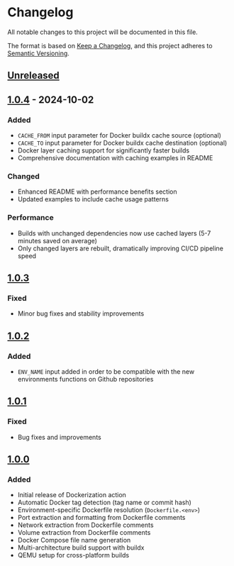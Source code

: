 # Changelog

All notable changes to this project will be documented in this file.

The format is based on [Keep a Changelog](https://keepachangelog.com/en/1.1.0/),
and this project adheres to [Semantic Versioning](https://semver.org/spec/v2.0.0.html).

## [Unreleased]

## [1.0.4] - 2024-10-02

### Added
- `CACHE_FROM` input parameter for Docker buildx cache source (optional)
- `CACHE_TO` input parameter for Docker buildx cache destination (optional)
- Docker layer caching support for significantly faster builds
- Comprehensive documentation with caching examples in README

### Changed
- Enhanced README with performance benefits section
- Updated examples to include cache usage patterns

### Performance
- Builds with unchanged dependencies now use cached layers (5-7 minutes saved on average)
- Only changed layers are rebuilt, dramatically improving CI/CD pipeline speed

## [1.0.3]

### Fixed
- Minor bug fixes and stability improvements

## [1.0.2]

### Added
- `ENV_NAME` input added in order to be compatible with the new environments functions on Github repositories

## [1.0.1]

### Fixed
- Bug fixes and improvements

## [1.0.0]

### Added
- Initial release of Dockerization action
- Automatic Docker tag detection (tag name or commit hash)
- Environment-specific Dockerfile resolution (`Dockerfile.<env>`)
- Port extraction and formatting from Dockerfile comments
- Network extraction from Dockerfile comments
- Volume extraction from Dockerfile comments
- Docker Compose file name generation
- Multi-architecture build support with buildx
- QEMU setup for cross-platform builds

[Unreleased]: https://github.com/matiascariboni/action-dockerization/compare/v1.0.4...HEAD
[1.0.4]: https://github.com/matiascariboni/action-dockerization/compare/v1.0.3...v1.0.4
[1.0.3]: https://github.com/matiascariboni/action-dockerization/compare/v1.0.2...v1.0.3
[1.0.2]: https://github.com/matiascariboni/action-dockerization/compare/v1.0.1...v1.0.2
[1.0.1]: https://github.com/matiascariboni/action-dockerization/compare/v1.0.0...v1.0.1
[1.0.0]: https://github.com/matiascariboni/action-dockerization/releases/tag/v1.0.0
